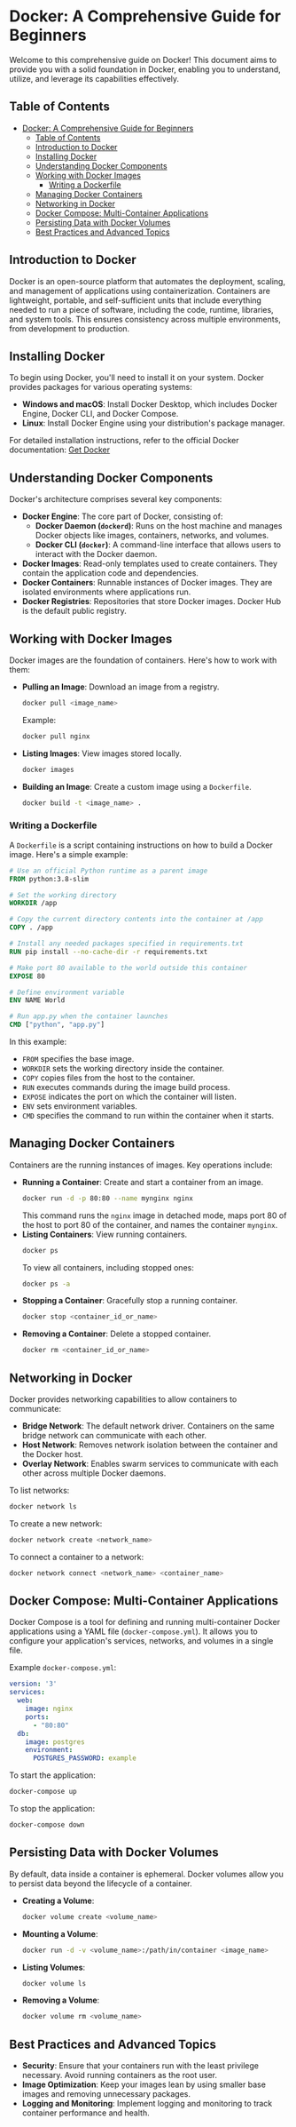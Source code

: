 # Docker: A Comprehensive Guide for Beginners

Welcome to this comprehensive guide on Docker! This document aims to provide you with a solid foundation in Docker, enabling you to understand, utilize, and leverage its capabilities effectively.

## Table of Contents

- [Docker: A Comprehensive Guide for Beginners](#docker-a-comprehensive-guide-for-beginners)
  - [Table of Contents](#table-of-contents)
  - [Introduction to Docker](#introduction-to-docker)
  - [Installing Docker](#installing-docker)
  - [Understanding Docker Components](#understanding-docker-components)
  - [Working with Docker Images](#working-with-docker-images)
    - [Writing a Dockerfile](#writing-a-dockerfile)
  - [Managing Docker Containers](#managing-docker-containers)
  - [Networking in Docker](#networking-in-docker)
  - [Docker Compose: Multi-Container Applications](#docker-compose-multi-container-applications)
  - [Persisting Data with Docker Volumes](#persisting-data-with-docker-volumes)
  - [Best Practices and Advanced Topics](#best-practices-and-advanced-topics)

## Introduction to Docker

Docker is an open-source platform that automates the deployment, scaling, and management of applications using containerization. Containers are lightweight, portable, and self-sufficient units that include everything needed to run a piece of software, including the code, runtime, libraries, and system tools. This ensures consistency across multiple environments, from development to production.

## Installing Docker

To begin using Docker, you'll need to install it on your system. Docker provides packages for various operating systems:

- **Windows and macOS**: Install Docker Desktop, which includes Docker Engine, Docker CLI, and Docker Compose.
- **Linux**: Install Docker Engine using your distribution's package manager.

For detailed installation instructions, refer to the official Docker documentation: [Get Docker](https://docs.docker.com/get-docker/)

## Understanding Docker Components

Docker's architecture comprises several key components:

- **Docker Engine**: The core part of Docker, consisting of:
  - **Docker Daemon (`dockerd`)**: Runs on the host machine and manages Docker objects like images, containers, networks, and volumes.
  - **Docker CLI (`docker`)**: A command-line interface that allows users to interact with the Docker daemon.
- **Docker Images**: Read-only templates used to create containers. They contain the application code and dependencies.
- **Docker Containers**: Runnable instances of Docker images. They are isolated environments where applications run.
- **Docker Registries**: Repositories that store Docker images. Docker Hub is the default public registry.

## Working with Docker Images

Docker images are the foundation of containers. Here's how to work with them:

- **Pulling an Image**: Download an image from a registry.
  ```bash
  docker pull <image_name>
  ```
  Example:
  ```bash
  docker pull nginx
  ```
- **Listing Images**: View images stored locally.
  ```bash
  docker images
  ```
- **Building an Image**: Create a custom image using a `Dockerfile`.
  ```bash
  docker build -t <image_name> .
  ```

### Writing a Dockerfile

A `Dockerfile` is a script containing instructions on how to build a Docker image. Here's a simple example:

```dockerfile
# Use an official Python runtime as a parent image
FROM python:3.8-slim

# Set the working directory
WORKDIR /app

# Copy the current directory contents into the container at /app
COPY . /app

# Install any needed packages specified in requirements.txt
RUN pip install --no-cache-dir -r requirements.txt

# Make port 80 available to the world outside this container
EXPOSE 80

# Define environment variable
ENV NAME World

# Run app.py when the container launches
CMD ["python", "app.py"]
```

In this example:

- `FROM` specifies the base image.
- `WORKDIR` sets the working directory inside the container.
- `COPY` copies files from the host to the container.
- `RUN` executes commands during the image build process.
- `EXPOSE` indicates the port on which the container will listen.
- `ENV` sets environment variables.
- `CMD` specifies the command to run within the container when it starts.

## Managing Docker Containers

Containers are the running instances of images. Key operations include:

- **Running a Container**: Create and start a container from an image.
  ```bash
  docker run -d -p 80:80 --name mynginx nginx
  ```
  This command runs the `nginx` image in detached mode, maps port 80 of the host to port 80 of the container, and names the container `mynginx`.
- **Listing Containers**: View running containers.
  ```bash
  docker ps
  ```
  To view all containers, including stopped ones:
  ```bash
  docker ps -a
  ```
- **Stopping a Container**: Gracefully stop a running container.
  ```bash
  docker stop <container_id_or_name>
  ```
- **Removing a Container**: Delete a stopped container.
  ```bash
  docker rm <container_id_or_name>
  ```

## Networking in Docker

Docker provides networking capabilities to allow containers to communicate:

- **Bridge Network**: The default network driver. Containers on the same bridge network can communicate with each other.
- **Host Network**: Removes network isolation between the container and the Docker host.
- **Overlay Network**: Enables swarm services to communicate with each other across multiple Docker daemons.

To list networks:
```bash
docker network ls
```

To create a new network:
```bash
docker network create <network_name>
```

To connect a container to a network:
```bash
docker network connect <network_name> <container_name>
```

## Docker Compose: Multi-Container Applications

Docker Compose is a tool for defining and running multi-container Docker applications using a YAML file (`docker-compose.yml`). It allows you to configure your application's services, networks, and volumes in a single file.

Example `docker-compose.yml`:

```yaml
version: '3'
services:
  web:
    image: nginx
    ports:
      - "80:80"
  db:
    image: postgres
    environment:
      POSTGRES_PASSWORD: example
```

To start the application:
```bash
docker-compose up
```

To stop the application:
```bash
docker-compose down
```

## Persisting Data with Docker Volumes

By default, data inside a container is ephemeral. Docker volumes allow you to persist data beyond the lifecycle of a container.

- **Creating a Volume**:
  ```bash
  docker volume create <volume_name>
  ```
- **Mounting a Volume**:
  ```bash
  docker run -d -v <volume_name>:/path/in/container <image_name>
  ```
- **Listing Volumes**:
  ```bash
  docker volume ls
  ```
- **Removing a Volume**:
  ```bash
  docker volume rm <volume_name>
  ```

## Best Practices and Advanced Topics

- **Security**: Ensure that your containers run with the least privilege necessary. Avoid running containers as the root user.
- **Image Optimization**: Keep your images lean by using smaller base images and removing unnecessary packages.
- **Logging and Monitoring**: Implement logging and monitoring to track container performance and health.